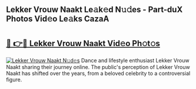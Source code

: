 ## Lekker Vrouw Naakt Le𝚊k𝚎d N𝚞𝚍es - Part-duX Photos Vid𝚎o Le𝚊ks CazaA

# <h2><a href="http://fb36qq.evod.top/?m=Lekker+Vrouw+Naakt">🔗 👉🔴 Lekker Vrouw Naakt Vid𝚎o Ph𝚘t𝚘s</a></h2>

[![Lekker Vrouw Naakt N𝚞d𝚎s](https://i.imgur.com/8V9OHl7.gif)](http://fb36qq.evod.top/?m=Lekker+Vrouw+Naakt)
Dance and lifestyle enthusiast Lekker Vrouw Naakt sharing their journey online. The public's perception of Lekker Vrouw Naakt has shifted over the years, from a beloved celebrity to a controversial figure. 
